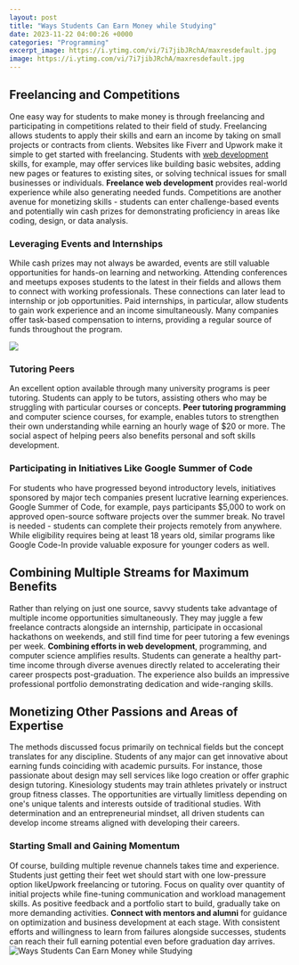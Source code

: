 ```yaml
---
layout: post
title: "Ways Students Can Earn Money while Studying"
date: 2023-11-22 04:00:26 +0000
categories: "Programming"
excerpt_image: https://i.ytimg.com/vi/7i7jibJRchA/maxresdefault.jpg
image: https://i.ytimg.com/vi/7i7jibJRchA/maxresdefault.jpg
---
```


## Freelancing and Competitions
One easy way for students to make money is through freelancing and participating in competitions related to their field of study. Freelancing allows students to apply their skills and earn an income by taking on small projects or contracts from clients. Websites like Fiverr and Upwork make it simple to get started with freelancing.
Students with [web development](https://store.fi.io.vn/collection/adkisson) skills, for example, may offer services like building basic websites, adding new pages or features to existing sites, or solving technical issues for small businesses or individuals. **Freelance web development** provides real-world experience while also generating needed funds. Competitions are another avenue for monetizing skills - students can enter challenge-based events and potentially win cash prizes for demonstrating proficiency in areas like coding, design, or data analysis.
### Leveraging Events and Internships 
While cash prizes may not always be awarded, events are still valuable opportunities for hands-on learning and networking. Attending conferences and meetups exposes students to the latest in their fields and allows them to connect with working professionals. These connections can later lead to internship or job opportunities. Paid internships, in particular, allow students to gain work experience and an income simultaneously. Many companies offer task-based compensation to interns, providing a regular source of funds throughout the program.

![](http://moneyminiblog.com/wp-content/uploads/2018/07/banner-earn-money-student.jpg)
### Tutoring Peers
An excellent option available through many university programs is peer tutoring. Students can apply to be tutors, assisting others who may be struggling with particular courses or concepts. **Peer tutoring programming** and computer science courses, for example, enables tutors to strengthen their own understanding while earning an hourly wage of $20 or more. The social aspect of helping peers also benefits personal and soft skills development.
### Participating in Initiatives Like Google Summer of Code
For students who have progressed beyond introductory levels, initiatives sponsored by major tech companies present lucrative learning experiences. Google Summer of Code, for example, pays participants $5,000 to work on approved open-source software projects over the summer break. No travel is needed - students can complete their projects remotely from anywhere. While eligibility requires being at least 18 years old, similar programs like Google Code-In provide valuable exposure for younger coders as well.
## Combining Multiple Streams for Maximum Benefits  
Rather than relying on just one source, savvy students take advantage of multiple income opportunities simultaneously. They may juggle a few freelance contracts alongside an internship, participate in occasional hackathons on weekends, and still find time for peer tutoring a few evenings per week. **Combining efforts in web development**, programming, and computer science amplifies results. Students can generate a healthy part-time income through diverse avenues directly related to accelerating their career prospects post-graduation. The experience also builds an impressive professional portfolio demonstrating dedication and wide-ranging skills.
## Monetizing Other Passions and Areas of Expertise 
The methods discussed focus primarily on technical fields but the concept translates for any discipline. Students of any major can get innovative about earning funds coinciding with academic pursuits. For instance, those passionate about design may sell services like logo creation or offer graphic design tutoring. Kinesiology students may train athletes privately or instruct group fitness classes. The opportunities are virtually limitless depending on one's unique talents and interests outside of traditional studies. With determination and an entrepreneurial mindset, all driven students can develop income streams aligned with developing their careers.
### Starting Small and Gaining Momentum
Of course, building multiple revenue channels takes time and experience. Students just getting their feet wet should start with one low-pressure option likeUpwork freelancing or tutoring. Focus on quality over quantity of initial projects while fine-tuning communication and workload management skills. As positive feedback and a portfolio start to build, gradually take on more demanding activities. **Connect with mentors and alumni** for guidance on optimization and business development at each stage. With consistent efforts and willingness to learn from failures alongside successes, students can reach their full earning potential even before graduation day arrives.
![Ways Students Can Earn Money while Studying](https://i.ytimg.com/vi/7i7jibJRchA/maxresdefault.jpg)